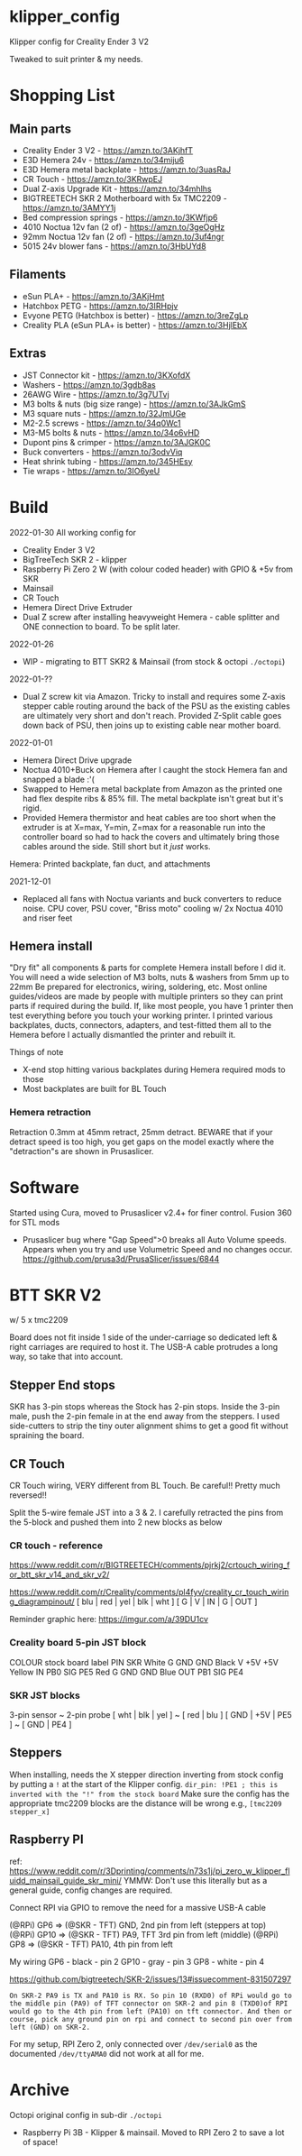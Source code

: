 # klipper_config
Klipper config for Creality Ender 3 V2

Tweaked to suit printer & my needs.

# Shopping List

## Main parts
- Creality Ender 3 V2 - https://amzn.to/3AKjhfT
- E3D Hemera 24v - https://amzn.to/34miju6
- E3D Hemera metal backplate - https://amzn.to/3uasRaJ
- CR Touch - https://amzn.to/3KRwpEJ
- Dual Z-axis Upgrade Kit - https://amzn.to/34mhlhs
- BIGTREETECH SKR 2 Motherboard with 5x TMC2209 - https://amzn.to/3AMYY1j
- Bed compression springs - https://amzn.to/3KWfjp6
- 4010 Noctua 12v fan (2 of) - https://amzn.to/3geOgHz
- 92mm Noctua 12v fan (2 of) - https://amzn.to/3uf4ngr
- 5015 24v blower fans - https://amzn.to/3HbUYd8

## Filaments
- eSun PLA+ - https://amzn.to/3AKjHmt
- Hatchbox PETG - https://amzn.to/3IRHpjv
- Evyone PETG (Hatchbox is better) - https://amzn.to/3reZgLp
- Creality PLA (eSun PLA+ is better) - https://amzn.to/3HjlEbX

## Extras
- JST Connector kit - https://amzn.to/3KXofdX
- Washers - https://amzn.to/3gdb8as
- 26AWG Wire - https://amzn.to/3g7UTvj
- M3 bolts & nuts (big size range) - https://amzn.to/3AJkGmS
- M3 square nuts - https://amzn.to/32JmUGe
- M2-2.5 screws - https://amzn.to/34q0Wc1
- M3-M5 bolts & nuts - https://amzn.to/34o6vHD
- Dupont pins & crimper - https://amzn.to/3AJGK0C
- Buck converters - https://amzn.to/3odvViq
- Heat shrink tubing - https://amzn.to/345HEsy
- Tie wraps - https://amzn.to/3IO6yeU

# Build
2022-01-30
All working config for
- Creality Ender 3 V2
- BigTreeTech SKR 2 - klipper
- Raspberry Pi Zero 2 W (with colour coded header) with GPIO & +5v from SKR
- Mainsail
- CR Touch
- Hemera Direct Drive Extruder
- Dual Z screw after installing heavyweight Hemera - cable splitter and ONE connection to board. To be split later.

2022-01-26
- WIP - migrating to BTT SKR2 & Mainsail (from stock & octopi `./octopi`)

2022-01-??
- Dual Z screw kit via Amazon. Tricky to install and requires some Z-axis stepper cable routing around the back of the PSU as the existing cables are ultimately very short and don't reach. Provided Z-Split cable goes down back of PSU, then joins up to existing cable near mother board.

2022-01-01
- Hemera Direct Drive upgrade
- Noctua 4010+Buck on Hemera after I caught the stock Hemera fan and snapped a blade :'(
- Swapped to Hemera metal backplate from Amazon as the printed one had flex despite ribs & 85% fill. The metal backplate isn't great but it's rigid.
- Provided Hemera thermistor and heat cables are too short when the extruder is at X=max, Y=min, Z=max for a reasonable run into the controller board so had to hack the covers and ultimately bring those cables around the side. Still short but it _just_ works.

Hemera: Printed backplate, fan duct, and attachments

2021-12-01
- Replaced all fans with Noctua variants and buck converters to reduce noise. CPU cover, PSU cover, "Briss moto" cooling w/ 2x Noctua 4010 and riser feet

## Hemera install
"Dry fit" all components & parts for complete Hemera install before I did it.
You will need a wide selection of M3 bolts, nuts & washers from 5mm up to 22mm
Be prepared for electronics, wiring, soldering, etc.
Most online guides/videos are made by people with multiple printers so they can print parts if required during the build. If, like most people, you have 1 printer then test everything before you touch your working printer.
I printed various backplates, ducts, connectors, adapters, and test-fitted them all to the Hemera before I actually dismantled the printer and rebuilt it.

Things of note
- X-end stop hitting various backplates during Hemera required mods to those
- Most backplates are built for BL Touch

### Hemera retraction
Retraction 0.3mm at 45mm retract, 25mm detract. 
BEWARE that if your detract speed is too high, you get gaps on the model exactly where the "detraction"s are shown in Prusaslicer.

# Software
Started using Cura, moved to Prusaslicer v2.4+ for finer control.
Fusion 360 for STL mods

- Prusaslicer bug where "Gap Speed">0 breaks all Auto Volume speeds. Appears when you try and use Volumetric Speed and no changes occur. https://github.com/prusa3d/PrusaSlicer/issues/6844


# BTT SKR V2
w/ 5 x tmc2209

Board does not fit inside 1 side of the under-carriage so dedicated left & right carriages are required to host it.
The USB-A cable protrudes a long way, so take that into account.

## Stepper End stops
SKR has 3-pin stops whereas the Stock has 2-pin stops. Inside the 3-pin male, push the 2-pin female in at the end away from the steppers. I used side-cutters to strip the tiny outer alignment shims to get a good fit without spraining the board.

## CR Touch
CR Touch wiring, VERY different from BL Touch. Be careful!! Pretty much reversed!!

Split the 5-wire female JST into a 3 & 2. I carefully retracted the pins from the 5-block and pushed them into 2 new blocks as below

### CR touch - reference
https://www.reddit.com/r/BIGTREETECH/comments/pjrkj2/crtouch_wiring_for_btt_skr_v14_and_skr_v2/

https://www.reddit.com/r/Creality/comments/pl4fyv/creality_cr_touch_wiring_diagrampinout/
[ blu | red | yel | blk | wht ]
[  G  |  V  | IN  | G   | OUT ]

Reminder graphic here: https://imgur.com/a/39DU1cv

### Creality board 5-pin JST block
COLOUR	stock board label PIN       SKR
White	G                 GND       GND
Black	V                 +5V       +5V
Yellow	IN                PB0 SIG   PE5
Red 	G                 GND       GND
Blue	OUT               PB1 SIG   PE4

### SKR JST blocks
   3-pin sensor     ~ 2-pin probe
[ wht | blk | yel ] ~ [ red | blu ]
[ GND | +5V | PE5 ] ~ [ GND | PE4 ]


## Steppers
When installing, needs the X stepper direction inverting from stock config by putting a `!` at the start of the Klipper config.
`dir_pin: !PE1 ; this is inverted with the "!" from the stock board`
Make sure the config has the appropriate tmc2209 blocks are the distance will be wrong
e.g., `[tmc2209 stepper_x]`

## Raspberry PI
ref: https://www.reddit.com/r/3Dprinting/comments/n73s1j/pi_zero_w_klipper_fluidd_mainsail_guide_skr_mini/
YMMW: Don't use this literally but as a general guide, config changes are required.

Connect RPI via GPIO to remove the need for a massive USB-A cable

(@RPi) GP6  => (@SKR - TFT) GND, 2nd pin from left (steppers at top)
(@RPi) GP10 => (@SKR - TFT) PA9, TFT 3rd pin from left (middle)
(@RPi) GP8  => (@SKR - TFT) PA10, 4th pin from left

My wiring
GP6 - black - pin 2
GP10 - gray - pin 3
GP8 - white - pin 4

https://github.com/bigtreetech/SKR-2/issues/13#issuecomment-831507297

```
On SKR-2 PA9 is TX and PA10 is RX. So pin 10 (RXD0) of RPi would go to the middle pin (PA9) of TFT connector on SKR-2 and pin 8 (TXD0)of RPI would go to the 4th pin from left (PA10) on tft connector. And then or course, pick any ground pin on rpi and connect to second pin over from left (GND) on SKR-2.
```

For my setup, RPI Zero 2, only connected over `/dev/serial0` as the documented `/dev/ttyAMA0` did not work at all for me.


# Archive
Octopi original config in sub-dir `./octopi`
- Raspberry Pi 3B - Klipper & mainsail. Moved to RPI Zero 2 to save a lot of space!



